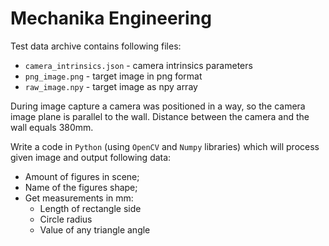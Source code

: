 # Mechanika Engineering

Test data archive contains following files:

- `camera_intrinsics.json` - camera intrinsics parameters
- `png_image.png` - target image in png format
- `raw_image.npy` - target image as npy array

During image capture a camera was positioned in a way, so the camera image plane is parallel to the wall. Distance between the camera and the wall equals 380mm.

Write a code in `Python` (using `OpenCV` and `Numpy` libraries) which will process given image and output following data:

- Amount of figures in scene;
- Name of the figures shape;
- Get measurements in mm:
  - Length of rectangle side
  - Circle radius
  - Value of any triangle angle

